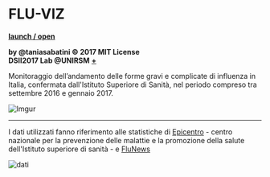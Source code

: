 # FLU-VIZ
[**launch / open**](http://dsii-2017-unirsm.github.io/taniasabatini/flu_definitivo)

**by @taniasabatini © 2017 MIT License**  
**DSII2017 Lab @UNIRSM** [**+**](http://dsii-2017-unirsm.github.io)

Monitoraggio dell’andamento delle forme gravi e complicate di influenza in Italia, confermata dall'Istituto Superiore di Sanità, nel periodo compreso tra settembre 2016 e gennaio 2017.

![Imgur](http://i.imgur.com/iHmgvaZ.png)

----

I dati utilizzati fanno riferimento alle statistiche di [Epicentro](http://www.epicentro.iss.it/problemi/influenza/FluNews.asp) - centro nazionale per la prevenzione delle malattie e la promozione della salute dell'Istituto superiore di sanità - e [FluNews](http://www.epicentro.iss.it/problemi/influenza/FluNews/FluNews_2017-1.pdf)



![dati](http://i.imgur.com/mUqLUDZ.png) 




